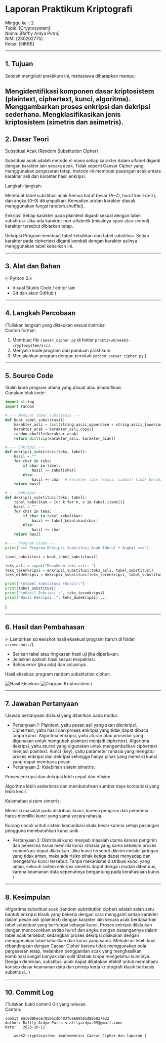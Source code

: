 # Laporan Praktikum Kriptografi
Minggu ke-: 2  
Topik: [Cryptosystem]  
Nama: [Raffly Ardya Putra]  
NIM: [230202775]  
Kelas: [5IKRB]  

---

## 1. Tujuan
Setelah mengikuti praktikum ini, mahasiswa diharapkan mampu:

Mengidentifikasi komponen dasar kriptosistem (plaintext, ciphertext, kunci, algoritma).
Menggambarkan proses enkripsi dan dekripsi sederhana.
Mengklasifikasikan jenis kriptosistem (simetris dan asimetris).
---

## 2. Dasar Teori
Substitusi Acak (Random Substitution Cipher)

Substitusi acak adalah metode di mana setiap karakter dalam alfabet diganti dengan karakter lain secara acak. Tidak seperti Caesar Cipher yang menggunakan pergeseran tetap, metode ini membuat pasangan acak antara karakter asli dan karakter hasil enkripsi.

Langkah-langkah:

Membuat tabel substitusi acak
Semua huruf besar (A–Z), huruf kecil (a–z), dan angka (0–9) dikumpulkan. Kemudian urutan karakter diacak menggunakan fungsi random.shuffle().

Enkripsi
Setiap karakter pada plaintext diganti sesuai dengan tabel substitusi. Jika ada karakter non-alfabetik (misalnya spasi atau simbol), karakter tersebut dibiarkan tetap.

Dekripsi
Program membuat tabel kebalikan dari tabel substitusi. Setiap karakter pada ciphertext diganti kembali dengan karakter aslinya menggunakan tabel kebalikan ini.

---

## 3. Alat dan Bahan
(- Python 3.x  
- Visual Studio Code / editor lain  
- Git dan akun GitHub   )

---

## 4. Langkah Percobaan
(Tuliskan langkah yang dilakukan sesuai instruksi.  
Contoh format:
1. Membuat file `caesar_cipher.py` di folder `praktikum/week2-cryptosystem/src/`.
2. Menyalin kode program dari panduan praktikum.
3. Menjalankan program dengan perintah `python caesar_cipher.py`.)

---

## 5. Source Code
(Salin kode program utama yang dibuat atau dimodifikasi.  
Gunakan blok kode:
 
```python
import string
import random

# --- Membuat tabel substitusi ---
def buat_tabel_substitusi():
    karakter_asli = list(string.ascii_uppercase + string.ascii_lowercase + string.digits)
    karakter_acak = karakter_asli.copy()
    random.shuffle(karakter_acak)
    return dict(zip(karakter_asli, karakter_acak))

# --- Enkripsi ---
def enkripsi_substitusi(teks, tabel):
    hasil = ""
    for char in teks:
        if char in tabel:
            hasil += tabel[char]
        else:
            hasil += char  # karakter lain (spasi, simbol) tidak berubah
    return hasil

# --- Dekripsi ---
def dekripsi_substitusi(teks, tabel):
    tabel_kebalikan = {v: k for k, v in tabel.items()}
    hasil = ""
    for char in teks:
        if char in tabel_kebalikan:
            hasil += tabel_kebalikan[char]
        else:
            hasil += char
    return hasil

# --- Program utama ---
print("=== Program Enkripsi Substitusi Acak (Huruf + Angka) ===")

tabel_substitusi = buat_tabel_substitusi()

teks_asli = input("Masukkan teks asli: ")
teks_terenkripsi = enkripsi_substitusi(teks_asli, tabel_substitusi)
teks_didekripsi = dekripsi_substitusi(teks_terenkripsi, tabel_substitusi)

print("\nTabel Substitusi (Kunci):")
print(tabel_substitusi)
print("\nHasil Enkripsi :", teks_terenkripsi)
print("Hasil Dekripsi :", teks_didekripsi) ...
```
)

---

## 6. Hasil dan Pembahasan
(- Lampirkan screenshot hasil eksekusi program (taruh di folder `screenshots/`).  
- Berikan tabel atau ringkasan hasil uji jika diperlukan.  
- Jelaskan apakah hasil sesuai ekspektasi.  
- Bahas error (jika ada) dan solusinya. 

Hasil eksekusi program random substitution cipher:

![Hasil Eksekusi](/praktikum/week2-cryptosystem/Screenshot/hasil_eksekusi.png)
![Diagram Kriptosistem](/praktikum/week2-cryptosystem/Screenshot/diagram_kriptosistem.png)
)

---

## 7. Jawaban Pertanyaan
(Jawab pertanyaan diskusi yang diberikan pada modul.  
- Pertanyaan 1: Plaintext, yaitu pesan asli yang akan dienkripsi. Ciphertext, yaitu hasil dari proses enkripsi yang tidak dapat dibaca tanpa kunci. Algoritma enkripsi, yaitu aturan atau prosedur yang digunakan untuk mengubah plaintext menjadi ciphertext. Algoritma dekripsi, yaitu aturan yang digunakan untuk mengembalikan ciphertext menjadi plaintext. Kunci (key), yaitu parameter rahasia yang mengatur proses enkripsi dan dekripsi sehingga hanya pihak yang memiliki kunci yang dapat membaca pesan.  
- Pertanyaan 2: Kelebihan sistem simetris:

Proses enkripsi dan dekripsi lebih cepat dan efisien.

Algoritma lebih sederhana dan membutuhkan sumber daya komputasi yang lebih kecil.

Kelemahan sistem simetris:

Memiliki masalah pada distribusi kunci, karena pengirim dan penerima harus memiliki kunci yang sama secara rahasia.

Kurang cocok untuk sistem komunikasi skala besar karena setiap pasangan pengguna membutuhkan kunci unik.
- Pertanyaan 3: Distribusi kunci menjadi masalah utama karena pengirim dan penerima harus memiliki kunci rahasia yang sama sebelum proses komunikasi dapat dilakukan. Jika kunci tersebut dikirim melalui jaringan yang tidak aman, maka ada risiko pihak ketiga dapat menyadap dan mengetahui kunci tersebut. Tanpa mekanisme distribusi kunci yang aman, seluruh sistem enkripsi simetris dapat dengan mudah ditembus, karena keamanan data sepenuhnya bergantung pada kerahasiaan kunci.
)
---

## 8. Kesimpulan
(Algoritma substitusi acak (random substitution cipher) adalah salah satu bentuk enkripsi klasik yang bekerja dengan cara mengganti setiap karakter dalam pesan asli (plaintext) dengan karakter lain secara acak berdasarkan tabel substitusi yang berfungsi sebagai kunci. Proses enkripsi dilakukan dengan mencocokkan setiap huruf dan angka dengan pasangannya dalam tabel acak tersebut, sedangkan proses dekripsi dilakukan dengan menggunakan tabel kebalikan dari kunci yang sama. Metode ini lebih kuat dibandingkan dengan Caesar Cipher karena tidak menggunakan pola pergeseran tetap, melainkan penggantian acak yang menghasilkan kombinasi sangat banyak dan sulit ditebak tanpa mengetahui kuncinya. Dengan demikian, substitusi acak dapat dikatakan efektif untuk memahami konsep dasar keamanan data dan prinsip kerja kriptografi klasik berbasis substitusi..  )

---

## 10. Commit Log
(Tuliskan bukti commit Git yang relevan.  
Contoh:
```
commit 8ac8d8bece7850acdb403f6a689b91d806827e22
Author: Raffly Ardya Putra <rafflyardya.09@gmail.com>
Date:   2025-10-12

    week2-cryptosystem: implementasi Caesar Cipher dan laporan )
```
